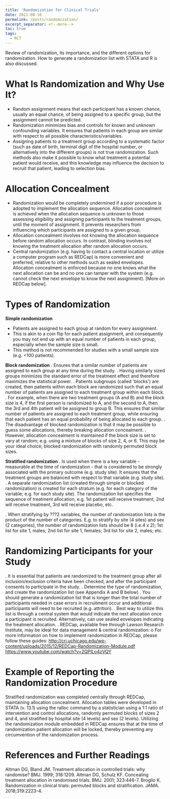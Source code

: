 ```yaml
---
title: 'Randomization for Clinical Trials'
date: 2021-08-16
permalink: /posts/randomization/
excerpt_separator: <!--more-->
toc: true
tags:
  - RCT
---
```


Review of randomization, its importance, and the different options for randomization. How to generate a randomization list with STATA and R is also discussed. 

<!--more-->

# What Is Randomization and Why Use It?
- Random assignment means that each participant has a known chance, usually an equal chance, of being assigned to a specific group, but the assignment cannot be predicted. 
- Randomization minimizes bias and controls for known and unknown confounding variables. It ensures that patients in each group are similar with respect to all possible characteristics/variables. 
- Assigning patients to a treatment group according to a systematic factor (such as date of birth, terminal digit of the hospital number, or alternatively into the different groups) is not true randomization. Such methods also make it possible to know what treatment a potential patient would receive, and this knowledge may influence the decision to recruit that patient, leading to selection bias.

# Allocation Concealment 
- Randomization would be completely undermined if a poor procedure is adopted to implement the allocation sequence. Allocation concealment is achieved when the allocation sequence is unknown to those assessing eligibility and assigning participants to the treatment groups, until the moment of assignment. It prevents researchers from influencing which participants are assigned to a given group.
- Allocation concealment involves not knowing the allocation sequence before random allocation occurs. In contrast, blinding involves not knowing the treatment allocation after random allocation occurs. 
- Central randomization (e.g. having to contact a central location or utilize a computer program such as REDCap) is more convenient and preferred, relative to other methods such as sealed envelopes.  Allocation concealment is enforced because no one knows what the next allocation can be and no one can tamper with the system (e.g. cannot check the next envelope to know the next assignment). [More on REDCap below].  



# Types of Randomization
**Simple randomization**
- Patients are assigned to each group at random for every assignment.
- This is akin to a coin flip for each patient assignment, and consequently you may not end up with an equal number of patients in each group, especially when the sample size is small.
- This method is not recommended for studies with a small sample size (e.g. <100 patients).

**Block randomization** 
.	Ensures that a similar number of patients are assigned to each group at any time during the study. 
.	Having similarly sized groups minimizes the standard error of the treatment effect and therefore maximizes the statistical power. 
.	Patients subgroups (called 'blocks') are created, then patients within each block are randomized such that an equal number of patients are assigned to each treatment group within each block.
.	For example, when there are two treatment groups (A and B) and the block size is 4, if the first person is randomized to A, and the second to A, then the 3rd and 4th patient will be assigned to group B. This ensures that similar number of patients are assigned to each treatment group, while ensuring that each patient has an equal probability of being allocated to each group. 
.	The disadvantage of blocked randomization is that it may be possible to guess some allocations, thereby breaking allocation concealment.
.	However, allocation concealment is maintained if the block size is set to vary at random; e.g. using a mixture of blocks of size 2, 4, or 6. This may be your ideal choice; blocked randomization with randomly permuted block sizes.

**Stratified randomization**
.	Is used when there is a key variable - measurable at the time of randomization - that is considered to be strongly associated with the primary outcome (e.g. study site). It ensures that the treatment groups are balanced with respect to that variable (e.g. study site).
.	A separate randomization list (created through simple or blocked randomization) is created for each stratum (e.g. for each category of the variable; e.g. for each study site). The randomization list specifies the sequence of treatment allocation, e.g. 1st patient will receive treatment, 2nd will receive treatment, 3rd will receive placebo, etc.


.	When stratifying by ???2 variables, the number of randomization lists is the product of the number of categories. E.g. to stratify by site (4 sites) and sex (2 categories), the number of randomization lists should be 8 (i.e.4 x 2); 1st list for site 1, males; 2nd list for site 1, females; 3rd list for site 2, males; etc.

# Randomizing Participants for your Study 
.	It is essential that patients are randomized to the treatment group after all inclusion/exclusion criteria have been checked, and after the participant consents to participate in the study. 
.	Determine the type of randomization, and create the randomization list (see Appendix A and B below)
.	You should generate a randomization list that is longer than the total number of participants needed in case errors in recruitment occur and additional participants will need to be recruited (e.g. attrition).
.	Best way to utilize this list is through a central system that would indicate the next allocation once a participant is recruited. Alternatively, can use sealed envelopes indicating the treatment allocation.
.	REDCap, available free through Lawson Research Institute, may be ideal for data management & central randomization:
o	For more information on how to implement randomization in REDCap, please follow these guides:
http://cri.uchicago.edu/wp-content/uploads/2015/12/REDCap-Randomization-Module.pdf 
https://www.youtube.com/watch?v=2QPILo4zVQY

# Example of Reporting the Randomization Procedure
Stratified randomization was completed centrally through REDCap, maintaining allocation concealment. Allocation tables were developed in STATA (v. 13.1) using the ralloc command by a statistician using a 1:1 ratio of intervention and control allocations, randomly permuted blocks of sizes 2 and 4, and stratified by hospital site (4 levels) and sex (2 levels). Utilizing the randomization module embedded in REDCap ensures that at the time of randomization patient allocation will be locked, thereby preventing any circumvention of the randomization process.

# References and Further Readings
Altman DG, Bland JM. Treatment allocation in controlled trials: why randomise? BMJ. 1999; 318:1209.
Altman DG, Schulz KF. Concealing treatment allocation in randomised trials. BMJ. 2001; 323:446-7.
Broglio K. Randomization in clinical trials: permuted blocks and stratification. JAMA. 2018;319:2223-4.
